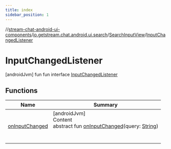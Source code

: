 ```yaml
---
title: index
sidebar_position: 1
---
```

//[stream-chat-android-ui-components](../../../../index.md)/[io.getstream.chat.android.ui.search](../../index.md)/[SearchInputView](../index.md)/[InputChangedListener](index.md)



# InputChangedListener  
 [androidJvm] fun fun interface [InputChangedListener](index.md)   


## Functions  
  
|  Name |  Summary | 
|---|---|
| <a name="io.getstream.chat.android.ui.search/SearchInputView.InputChangedListener/onInputChanged/#kotlin.String/PointingToDeclaration/"></a>[onInputChanged](onInputChanged.md)| <a name="io.getstream.chat.android.ui.search/SearchInputView.InputChangedListener/onInputChanged/#kotlin.String/PointingToDeclaration/"></a>[androidJvm]  <br/>Content  <br/>abstract fun [onInputChanged](onInputChanged.md)(query: [String](https://kotlinlang.org/api/latest/jvm/stdlib/kotlin/-string/index.html))  <br/><br/><br/>|

